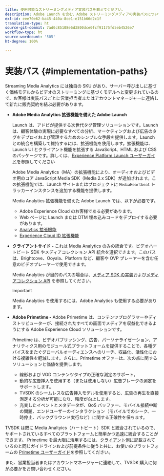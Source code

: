 ```yaml
---
title: 使用可能なストリーミングメディア実装パスを教えてください。
description: Adobe Launch を含む、Adobe ストリーミングメディアの実装パスについて説明します。
exl-id: eee70e62-ba45-440a-8ce1-e151b66d2c1f
translation-type: ht
source-git-commit: 7ad0c85108e6d3800dce0fcf91175fd5eb4526e7
workflow-type: ht
source-wordcount: '505'
ht-degree: 100%

---
```


# 実装パス {#implementation-paths}

Streaming Media Analytics には独自の SKU があり、サーバー呼び出しに基づく価格モデルからビデオのストリーミングに基づくモデルへと変更されているので、お客様は実装パスごとに営業担当者またはアカウントマネージャーに連絡して新たに販売契約を結ぶ必要があります。

* **Adobe Media Analytics 拡張機能を備えた Adobe Launch**

   Launch は、アドビが提供する次世代タグ管理ソリューションです。Launch は、顧客体験の実現に必要なすべての分析、マーケティングおよび広告のタグをデプロイおよび管理するためのシンプルな手段を提供します。Launch との統合を構築して維持するには、拡張機能を使用します。拡張機能は、Launch UI とクライアント機能を拡張する JavaScript、HTML および CSS のパッケージです。詳しくは、[Experience Platform Launch ユーザーガイド](https://docs.adobe.com/content/help/ja-JP/launch/using/overview.html)を参照してください

   Adobe Media Analytics（MA）の拡張機能により、オーディオおよびビデオ用のコア JavaScript Media SDK（Media 2.x SDK）が追加されます。この拡張機能では、Launch サイトまたはプロジェクトに `MediaHeartbeat` トラッカーインスタンスを追加する機能を提供します。

   Media Analytics 拡張機能を備えた Adobe Launch では、以下が必要です。
   * Adobe Experience Cloud のお客様である必要があります。
   * Web ページに Launch または DTM 埋め込みコードをデプロイする必要があります。
   * [Analytics 拡張機能](https://docs.adobe.com/content/help/ja-JP/launch/using/extensions-ref/adobe-extension/analytics-extension/overview.html)
   * [Experience Cloud ID 拡張機能](https://docs.adobe.com/content/help/ja-JP/launch/using/extensions-ref/adobe-extension/id-service-extension/overview.html)


* **クライアントサイド -** これは Media Analytics のみの統合です。ビデオハートビート SDK やメディアコレクション API 統合を選択できます。このパスは、Brightcove、Ooyala、Platform など、顧客や OVP プレーヤーを含む任意のビデオプレーヤーで使用できます。

   Media Analytics が目的のパスの場合は、[メディア SDK の実装](/help/sdk-implement/setup/setup-overview.md)および[メディアコレクション API](/help/media-collection-api/mc-api-overview.md) を参照してください。

   >[!IMPORTANT]
   >
   >Media Analytics を使用するには、Adobe Analytics も使用する必要があります。

* **Adobe Primetime -** Adobe Primetime は、コンテンツプログラマーやディストリビューターが、接続されたすべての画面でメディアを収益化できるようにする Adobe Experience Cloud ソリューションです。

   Primetime は、ビデオパブリッシング、広告、パーソナライゼーション、アナリティクス用のモジュール式プラットフォームを提供することで、各種デバイスをまたぐグローバルオーディエンスへのリーチ、収益化、活性化における複雑性を軽減します。さらに、Primetime オファーは、次の点に関するソリューションと価値を提供します。

   * 線形および VOD コンテンツタイプの正確な測定のサポート。
   * 動的な広告挿入を使用する（または使用しない）広告ブレークの測定をサポートします。
   * TVSDK のシームレスな広告挿入モデルを使用すると、広告の再生を直接測定する分析が可能になり、精度が向上します。
   * 充実したイベントとメタデータが、QoS バッファー、モバイル接続中断の問題、エンドユーザーのインタラクション（モバイルでのシーク、一時停止、バックグラウンド実行など）に関する正確性を保ちます。

<!--
   * Integrated support for Nielsen DTVR (linear) with ID3 metadata and DCR with CMS metadata.
-->

TVSDK は既に Media Analtyics（ハートビート）SDK と統合されているので、サポートされているすべてのプラットフォームと簡単かつ迅速に統合することができます。<!--Primetime also supports the partnership with Nielsen.--> Primetime を最大限に活用するには、[クライアント側](/help/intro-to-ava/implementation-paths/client-side-path.md)に記載されているのと同じガイドラインおよび前提条件に従うと共に、お使いのプラットフォームの [Primetime ユーザーガイド](https://helpx.adobe.com/jp/support/primetime.html)を参照してください。

また、営業担当者またはアカウントマネージャーに連絡して、TVSDK 購入に何が必要かをお問い合わせください。
